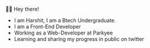 🙋‍♂️ Hey there!

- I am Harshit, I am a Btech Undergraduate.
- I am a Front-End Developer
- Working as a Web-Developer at Parkyee
- Learning and sharing my progress in public on twitter

